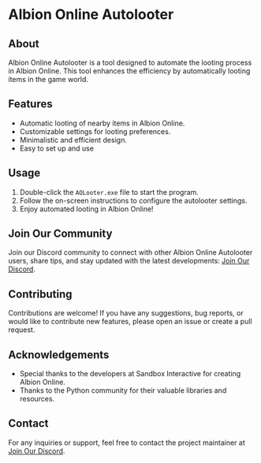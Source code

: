 # Albion Online Autolooter


## About
Albion Online Autolooter is a tool designed to automate the looting process in Albion Online. This tool enhances the efficiency by automatically looting items in the game world.

## Features
- Automatic looting of nearby items in Albion Online.
- Customizable settings for looting preferences.
- Minimalistic and efficient design.
- Easy to set up and use

## Usage
1. Double-click the `AOLooter.exe` file to start the program.
2. Follow the on-screen instructions to configure the autolooter settings.
3. Enjoy automated looting in Albion Online!

## Join Our Community
Join our Discord community to connect with other Albion Online Autolooter users, share tips, and stay updated with the latest developments: [Join Our Discord](https://discord.com/invite/U8xB4zR6AS).

## Contributing
Contributions are welcome! If you have any suggestions, bug reports, or would like to contribute new features, please open an issue or create a pull request.

## Acknowledgements
- Special thanks to the developers at Sandbox Interactive for creating Albion Online.
- Thanks to the Python community for their valuable libraries and resources.

## Contact
For any inquiries or support, feel free to contact the project maintainer at [Join Our Discord](https://discord.com/invite/U8xB4zR6AS).
